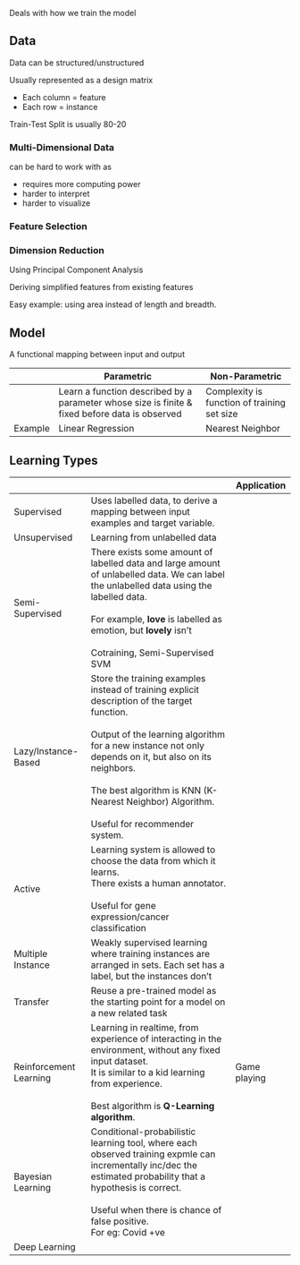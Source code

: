 Deals with how we train the model

## Data

Data can be structured/unstructured

Usually represented as a design matrix

- Each column = feature
- Each row = instance

Train-Test Split is usually 80-20

### Multi-Dimensional Data

can be hard to work with as

- requires more computing power
- harder to interpret
- harder to visualize

### Feature Selection

### Dimension Reduction

Using Principal Component Analysis

Deriving simplified features from existing features

Easy example: using area instead of length and breadth.

## Model

A functional mapping between input and output

|         | Parametric                                                   | Non-Parametric                              |
| ------- | ------------------------------------------------------------ | ------------------------------------------- |
|         | Learn a function described by a parameter whose size is finite & fixed before data is observed | Complexity is function of training set size |
| Example | Linear Regression                                            | Nearest Neighbor                            |

## Learning Types

|                        |                                                              | Application  |
| ---------------------- | ------------------------------------------------------------ | ------------ |
| Supervised             | Uses labelled data, to derive a mapping between input examples and target variable. |              |
| Unsupervised           | Learning from unlabelled data                                |              |
| Semi-Supervised        | There exists some amount of labelled data and large amount of unlabelled data. We can label the unlabelled data using the labelled data.<br/><br/>For example, **love** is labelled as emotion, but **lovely** isn’t<br /><br />Cotraining, Semi-Supervised SVM |              |
| Lazy/Instance-Based    | Store the training examples instead of training explicit description of the target function.<br/><br/>Output of the learning algorithm for a new instance not only depends on it, but also on its neighbors.<br/><br/>The best algorithm is KNN (K-Nearest Neighbor) Algorithm.<br/><br/>Useful for recommender system. |              |
| Active                 | Learning system is allowed to choose the data from which it learns.<br />There exists a human annotator.<br/><br/>Useful for gene expression/cancer classification |              |
| Multiple Instance      | Weakly supervised learning where training instances are arranged in sets. Each set has a label, but the instances don’t |              |
| Transfer               | Reuse a pre-trained model as the starting point for a model on a new related task |              |
| Reinforcement Learning | Learning in realtime, from experience of interacting in the environment, without any fixed input dataset.<br />It is similar to a kid learning from experience.<br/><br/>Best algorithm is **Q-Learning algorithm**. | Game playing |
| Bayesian Learning      | Conditional-probabilistic learning tool, where each observed training expmle can incrementally inc/dec the estimated probability that a hypothesis is correct.<br/><br/>Useful when there is chance of false positive.<br/>For eg: Covid +ve |              |
| Deep Learning          |                                                              |              |